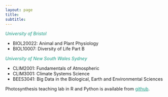 ```yaml
---
layout: page
title:
subtitle:
---
```


<span style="color:#16a085"> *University of Bristol* </span>

- BIOL20022: Animal and Plant Physiology
- BIOL10007: Diversity of Life Part B

<span style="color:#16a085"> *University of New South Wales Sydney* </span>

- CLIM2001: Fundamentals of Atmospheric
- CLIM3001: Climate Systems Science
- BEES3041: Big Data in the Biological, Earth and Environmental Sciences

Photosynthesis teaching lab in R and Python is available from <a href="https://github.com/mdekauwe/BEES3041_lab_photosynthesis" style="color:#16a085; ">github</a>.



<!-- Global site tag (gtag.js) - Google Analytics -->
<script async src="https://www.googletagmanager.com/gtag/js?id=UA-45662310-1"></script>
<script>
  window.dataLayer = window.dataLayer || [];
  function gtag(){dataLayer.push(arguments);}
  gtag('js', new Date());

  gtag('config', 'UA-45662310-1');
</script>
